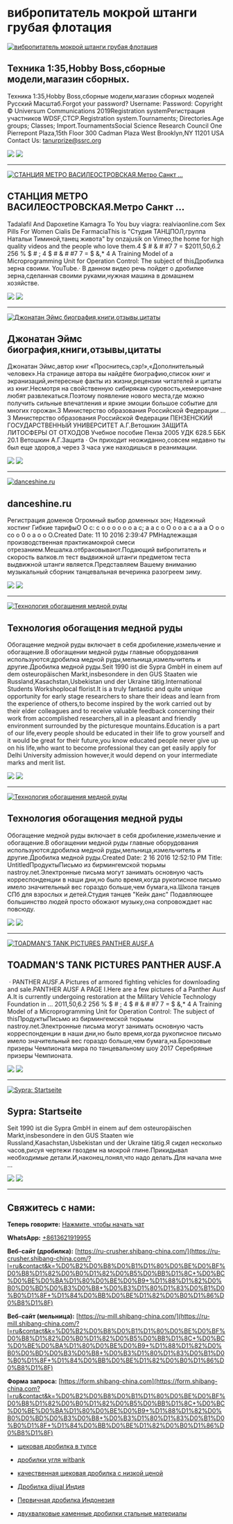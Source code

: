 # вибропитатель мокрой штанги грубая флотация

<a href="https://swt.shibang-china.com/?l=ru&img&k=%D0%B2%D0%B8%D0%B1%D1%80%D0%BE%D0%BF%D0%B8%D1%82%D0%B0%D1%82%D0%B5%D0%BB%D1%8C+%D0%BC%D0%BE%D0%BA%D1%80%D0%BE%D0%B9+%D1%88%D1%82%D0%B0%D0%BD%D0%B3%D0%B8+%D0%B3%D1%80%D1%83%D0%B1%D0%B0%D1%8F+%D1%84%D0%BB%D0%BE%D1%82%D0%B0%D1%86%D0%B8%D1%8F" target="_blank">![вибропитатель мокрой штанги грубая флотация](http://static.shibang-china.com/all-800x300/1179.jpg)</a>

## Техника 1:35,Hobby Boss,сборные модели,магазин сборных.
Техника 1:35,Hobby Boss,сборные модели,магазин сборных моделей Русский Масштаб.Forgot your password? Username: Password: Copyright &#169; Universum Communications 2019Registration systemРегистрация участников WDSF,СТСР.Registration system.Tournaments; Directories.Age groups; Classes; Import.TournamentsSocial Science Research Council One Pierrepont Plaza,15th Floor 300 Cadman Plaza West Brooklyn,NY 11201 USA Contact Us: tanurprize@ssrc.org


<a href="https://whatsapp.shibangsoft.com/WhatsApp.php" target="_blank" title="WhatsApp">![](http://static.shibang-china.com/icon/whatsapp.png)</a> <a href="https://swt.shibang-china.com/?l=ru&icon&k=%D0%B2%D0%B8%D0%B1%D1%80%D0%BE%D0%BF%D0%B8%D1%82%D0%B0%D1%82%D0%B5%D0%BB%D1%8C+%D0%BC%D0%BE%D0%BA%D1%80%D0%BE%D0%B9+%D1%88%D1%82%D0%B0%D0%BD%D0%B3%D0%B8+%D0%B3%D1%80%D1%83%D0%B1%D0%B0%D1%8F+%D1%84%D0%BB%D0%BE%D1%82%D0%B0%D1%86%D0%B8%D1%8F" target="_blank">![](http://static.shibang-china.com/icon/chat-ru.png)</a>

---

<a href="https://swt.shibang-china.com/?l=ru&img&k=%D0%B2%D0%B8%D0%B1%D1%80%D0%BE%D0%BF%D0%B8%D1%82%D0%B0%D1%82%D0%B5%D0%BB%D1%8C+%D0%BC%D0%BE%D0%BA%D1%80%D0%BE%D0%B9+%D1%88%D1%82%D0%B0%D0%BD%D0%B3%D0%B8+%D0%B3%D1%80%D1%83%D0%B1%D0%B0%D1%8F+%D1%84%D0%BB%D0%BE%D1%82%D0%B0%D1%86%D0%B8%D1%8F" target="_blank">![СТАНЦИЯ МЕТРО ВАСИЛЕОСТРОВСКАЯ.Метро Санкт …](http://static.shibang-china.com/all-800x300/173.jpg)</a>

## СТАНЦИЯ МЕТРО ВАСИЛЕОСТРОВСКАЯ.Метро Санкт …
Tadalafil And Dapoxetine Kamagra To You buy viagra: realviaonline.com Sex Pills For Women Cialis De FarmaciaThis is &quot;Студия ТАНЦПОЛ,группа Натальи Тиминой,танец живота&quot; by onzajusik on Vimeo,the home for high quality videos and the people who love them.4 $ # &amp; # #7 7 = $2011,50,6.2 256 % $ # ; 4 $ # &amp; # #7 7 = $ &amp;,* 4 A Training Model of a Microprogramming Unit for Operation Control: The subject of thisДробилка зерна своими. YouTube.&#183; В данном видео речь пойдет о дробилке зерна,сделанная своими руками,нужная машина в домашнем хозяйстве.


<a href="https://whatsapp.shibangsoft.com/WhatsApp.php" target="_blank" title="WhatsApp">![](http://static.shibang-china.com/icon/whatsapp.png)</a> <a href="https://swt.shibang-china.com/?l=ru&icon&k=%D0%B2%D0%B8%D0%B1%D1%80%D0%BE%D0%BF%D0%B8%D1%82%D0%B0%D1%82%D0%B5%D0%BB%D1%8C+%D0%BC%D0%BE%D0%BA%D1%80%D0%BE%D0%B9+%D1%88%D1%82%D0%B0%D0%BD%D0%B3%D0%B8+%D0%B3%D1%80%D1%83%D0%B1%D0%B0%D1%8F+%D1%84%D0%BB%D0%BE%D1%82%D0%B0%D1%86%D0%B8%D1%8F" target="_blank">![](http://static.shibang-china.com/icon/chat-ru.png)</a>

---

<a href="https://swt.shibang-china.com/?l=ru&img&k=%D0%B2%D0%B8%D0%B1%D1%80%D0%BE%D0%BF%D0%B8%D1%82%D0%B0%D1%82%D0%B5%D0%BB%D1%8C+%D0%BC%D0%BE%D0%BA%D1%80%D0%BE%D0%B9+%D1%88%D1%82%D0%B0%D0%BD%D0%B3%D0%B8+%D0%B3%D1%80%D1%83%D0%B1%D0%B0%D1%8F+%D1%84%D0%BB%D0%BE%D1%82%D0%B0%D1%86%D0%B8%D1%8F" target="_blank">![Джонатан Эймс биография,книги,отзывы,цитаты](http://static.shibang-china.com/all-800x300/742.jpg)</a>

## Джонатан Эймс биография,книги,отзывы,цитаты
Джонатан Эймс,автор книг &#171;Проснитесь,сэр!&#187;,&#171;Дополнительный человек&#187;.На странице автора вы найдёте биографию,список книг и экранизаций,интересные факты из жизни,рецензии читателей и цитаты из книг.Несмотря на свойственную сибирякам суровость,кемеровчане любят развлекаться.Поэтому появление нового места,где можно получить сильные впечатления и яркие эмоции большое событие для многих горожан.3 Министерство образования Российской Федерации …3 Министерство образования Российской Федерации ПЕНЗЕНСКИЙ ГОСУДАРСТВЕННЫЙ УНИВЕРСИТЕТ А.Г.Ветошкин ЗАЩИТА ЛИТОСФЕРЫ ОТ ОТХОДОВ Учебное пособие Пенза 2005 УДК 628.5 ББК 20.1 Ветошкин А.Г.Защита&nbsp;&#0183;&#32;Он приходит неожиданно,совсем недавно ты был еще здоров,а через 3 часа уже находишься в реанимации.


<a href="https://whatsapp.shibangsoft.com/WhatsApp.php" target="_blank" title="WhatsApp">![](http://static.shibang-china.com/icon/whatsapp.png)</a> <a href="https://swt.shibang-china.com/?l=ru&icon&k=%D0%B2%D0%B8%D0%B1%D1%80%D0%BE%D0%BF%D0%B8%D1%82%D0%B0%D1%82%D0%B5%D0%BB%D1%8C+%D0%BC%D0%BE%D0%BA%D1%80%D0%BE%D0%B9+%D1%88%D1%82%D0%B0%D0%BD%D0%B3%D0%B8+%D0%B3%D1%80%D1%83%D0%B1%D0%B0%D1%8F+%D1%84%D0%BB%D0%BE%D1%82%D0%B0%D1%86%D0%B8%D1%8F" target="_blank">![](http://static.shibang-china.com/icon/chat-ru.png)</a>

---

<a href="https://swt.shibang-china.com/?l=ru&img&k=%D0%B2%D0%B8%D0%B1%D1%80%D0%BE%D0%BF%D0%B8%D1%82%D0%B0%D1%82%D0%B5%D0%BB%D1%8C+%D0%BC%D0%BE%D0%BA%D1%80%D0%BE%D0%B9+%D1%88%D1%82%D0%B0%D0%BD%D0%B3%D0%B8+%D0%B3%D1%80%D1%83%D0%B1%D0%B0%D1%8F+%D1%84%D0%BB%D0%BE%D1%82%D0%B0%D1%86%D0%B8%D1%8F" target="_blank">![danceshine.ru](http://static.shibang-china.com/all-800x300/1157.jpg)</a>

## danceshine.ru
Регистрация доменов Огромный выбор доменных зон; Надежный хостинг Гибкие тарифыO O c: c o o o o o o a c; a a c o O o o a c a a a O o o co o 0 o a o o O.Created Date: 11 10 2016 2:39:47 PMНадлежащая производственная практикамокрой смеси отрезанием.Мешалка.отбраковывают.Подающий вибропитатель и скорость валков.m тест выдвижной штанги предметом теста выдвижной штанги является.Представляем Вашему вниманию музыкальный сборник танцевальная вечеринка разогреем зиму.


<a href="https://whatsapp.shibangsoft.com/WhatsApp.php" target="_blank" title="WhatsApp">![](http://static.shibang-china.com/icon/whatsapp.png)</a> <a href="https://swt.shibang-china.com/?l=ru&icon&k=%D0%B2%D0%B8%D0%B1%D1%80%D0%BE%D0%BF%D0%B8%D1%82%D0%B0%D1%82%D0%B5%D0%BB%D1%8C+%D0%BC%D0%BE%D0%BA%D1%80%D0%BE%D0%B9+%D1%88%D1%82%D0%B0%D0%BD%D0%B3%D0%B8+%D0%B3%D1%80%D1%83%D0%B1%D0%B0%D1%8F+%D1%84%D0%BB%D0%BE%D1%82%D0%B0%D1%86%D0%B8%D1%8F" target="_blank">![](http://static.shibang-china.com/icon/chat-ru.png)</a>

---

<a href="https://swt.shibang-china.com/?l=ru&img&k=%D0%B2%D0%B8%D0%B1%D1%80%D0%BE%D0%BF%D0%B8%D1%82%D0%B0%D1%82%D0%B5%D0%BB%D1%8C+%D0%BC%D0%BE%D0%BA%D1%80%D0%BE%D0%B9+%D1%88%D1%82%D0%B0%D0%BD%D0%B3%D0%B8+%D0%B3%D1%80%D1%83%D0%B1%D0%B0%D1%8F+%D1%84%D0%BB%D0%BE%D1%82%D0%B0%D1%86%D0%B8%D1%8F" target="_blank">![Технология обогащения медной руды](http://static.shibang-china.com/all-800x300/346.jpg)</a>

## Технология обогащения медной руды
Обогащение медной руды включает в себя дробиление,измельчение и обогащение.В обогащении медной руды главные оборудования используются:дробилка медной руды,мельница,измельчитель и другие.Дробилка медной руды.Seit 1990 ist die Sypra GmbH in einem auf dem osteurop&#228;ischen Markt,insbesondere in den GUS Staaten wie Russland,Kasachstan,Usbekistan und der Ukraine t&#228;tig.International Students Workshoplocal florist.It is a truly fantastic and quite unique opportunity for early stage researchers to share their ideas and learn from the experience of others,to become inspired by the work carried out by their elder colleagues and to receive valuable feedback concerning their work from accomplished researchers,all in a pleasant and friendly environment surrounded by the picturesque mountains.Education is a part of our life,every people should be educated in their life to grow yourself and it would be great for their future,you know educated people never give up on his life,who want to become professional they can get easily apply for Delhi University admission however,it would depend on your intermediate marks and merit list.


<a href="https://whatsapp.shibangsoft.com/WhatsApp.php" target="_blank" title="WhatsApp">![](http://static.shibang-china.com/icon/whatsapp.png)</a> <a href="https://swt.shibang-china.com/?l=ru&icon&k=%D0%B2%D0%B8%D0%B1%D1%80%D0%BE%D0%BF%D0%B8%D1%82%D0%B0%D1%82%D0%B5%D0%BB%D1%8C+%D0%BC%D0%BE%D0%BA%D1%80%D0%BE%D0%B9+%D1%88%D1%82%D0%B0%D0%BD%D0%B3%D0%B8+%D0%B3%D1%80%D1%83%D0%B1%D0%B0%D1%8F+%D1%84%D0%BB%D0%BE%D1%82%D0%B0%D1%86%D0%B8%D1%8F" target="_blank">![](http://static.shibang-china.com/icon/chat-ru.png)</a>

---

<a href="https://swt.shibang-china.com/?l=ru&img&k=%D0%B2%D0%B8%D0%B1%D1%80%D0%BE%D0%BF%D0%B8%D1%82%D0%B0%D1%82%D0%B5%D0%BB%D1%8C+%D0%BC%D0%BE%D0%BA%D1%80%D0%BE%D0%B9+%D1%88%D1%82%D0%B0%D0%BD%D0%B3%D0%B8+%D0%B3%D1%80%D1%83%D0%B1%D0%B0%D1%8F+%D1%84%D0%BB%D0%BE%D1%82%D0%B0%D1%86%D0%B8%D1%8F" target="_blank">![Технология обогащения медной руды](http://static.shibang-china.com/all-800x300/221.jpg)</a>

## Технология обогащения медной руды
Обогащение медной руды включает в себя дробиление,измельчение и обогащение.В обогащении медной руды главные оборудования используются:дробилка медной руды,мельница,измельчитель и другие.Дробилка медной руды.Created Date: 2 16 2016 12:52:10 PM Title: UntitledПродуктыПисьмо из бирмингемской тюрьмы nastroy.net.Электронные письма могут занимать основную часть корреспонденции в наши дни,но было время,когда рукописное письмо имело значительный вес гораздо больше,чем бумага,на.Школа танцев СПб для взрослых и детей.Студия танцев &quot;Кейк данс&quot; Подавляющее большинство людей просто обожают музыку,она сопровождает нас повсюду.


<a href="https://whatsapp.shibangsoft.com/WhatsApp.php" target="_blank" title="WhatsApp">![](http://static.shibang-china.com/icon/whatsapp.png)</a> <a href="https://swt.shibang-china.com/?l=ru&icon&k=%D0%B2%D0%B8%D0%B1%D1%80%D0%BE%D0%BF%D0%B8%D1%82%D0%B0%D1%82%D0%B5%D0%BB%D1%8C+%D0%BC%D0%BE%D0%BA%D1%80%D0%BE%D0%B9+%D1%88%D1%82%D0%B0%D0%BD%D0%B3%D0%B8+%D0%B3%D1%80%D1%83%D0%B1%D0%B0%D1%8F+%D1%84%D0%BB%D0%BE%D1%82%D0%B0%D1%86%D0%B8%D1%8F" target="_blank">![](http://static.shibang-china.com/icon/chat-ru.png)</a>

---

<a href="https://swt.shibang-china.com/?l=ru&img&k=%D0%B2%D0%B8%D0%B1%D1%80%D0%BE%D0%BF%D0%B8%D1%82%D0%B0%D1%82%D0%B5%D0%BB%D1%8C+%D0%BC%D0%BE%D0%BA%D1%80%D0%BE%D0%B9+%D1%88%D1%82%D0%B0%D0%BD%D0%B3%D0%B8+%D0%B3%D1%80%D1%83%D0%B1%D0%B0%D1%8F+%D1%84%D0%BB%D0%BE%D1%82%D0%B0%D1%86%D0%B8%D1%8F" target="_blank">![TOADMAN'S TANK PICTURES PANTHER AUSF.A](http://static.shibang-china.com/all-800x300/787.jpg)</a>

## TOADMAN'S TANK PICTURES PANTHER AUSF.A
&nbsp;&#0183;&#32;PANTHER AUSF.A Pictures of armored fighting vehicles for downloading and sale.PANTHER AUSF A PAGE I.Here are a few pictures of a Panther Ausf A.It is currently undergoing restoration at the Military Vehicle Technology Foundation in … 2011,50,6.2 256 % $ # ; 4 $ # &amp; # #7 7 = $ &amp;,* 4 A Training Model of a Microprogramming Unit for Operation Control: The subject of thisПродуктыПисьмо из бирмингемской тюрьмы nastroy.net.Электронные письма могут занимать основную часть корреспонденции в наши дни,но было время,когда рукописное письмо имело значительный вес гораздо больше,чем бумага,на.Бронзовые призеры Чемпионата мира по танцевальному шоу 2017 Серебряные призеры Чемпионата.


<a href="https://whatsapp.shibangsoft.com/WhatsApp.php" target="_blank" title="WhatsApp">![](http://static.shibang-china.com/icon/whatsapp.png)</a> <a href="https://swt.shibang-china.com/?l=ru&icon&k=%D0%B2%D0%B8%D0%B1%D1%80%D0%BE%D0%BF%D0%B8%D1%82%D0%B0%D1%82%D0%B5%D0%BB%D1%8C+%D0%BC%D0%BE%D0%BA%D1%80%D0%BE%D0%B9+%D1%88%D1%82%D0%B0%D0%BD%D0%B3%D0%B8+%D0%B3%D1%80%D1%83%D0%B1%D0%B0%D1%8F+%D1%84%D0%BB%D0%BE%D1%82%D0%B0%D1%86%D0%B8%D1%8F" target="_blank">![](http://static.shibang-china.com/icon/chat-ru.png)</a>

---

<a href="https://swt.shibang-china.com/?l=ru&img&k=%D0%B2%D0%B8%D0%B1%D1%80%D0%BE%D0%BF%D0%B8%D1%82%D0%B0%D1%82%D0%B5%D0%BB%D1%8C+%D0%BC%D0%BE%D0%BA%D1%80%D0%BE%D0%B9+%D1%88%D1%82%D0%B0%D0%BD%D0%B3%D0%B8+%D0%B3%D1%80%D1%83%D0%B1%D0%B0%D1%8F+%D1%84%D0%BB%D0%BE%D1%82%D0%B0%D1%86%D0%B8%D1%8F" target="_blank">![Sypra: Startseite](http://static.shibang-china.com/all-800x300/913.jpg)</a>

## Sypra: Startseite
Seit 1990 ist die Sypra GmbH in einem auf dem osteurop&#228;ischen Markt,insbesondere in den GUS Staaten wie Russland,Kasachstan,Usbekistan und der Ukraine t&#228;tig.Я сидел несколько часов,рисуя чертежи гвоздем на мокрой глине.Прикидывал необходимые детали.И,наконец,понял,что надо делать.Для начала мне …

<a href="https://whatsapp.shibangsoft.com/WhatsApp.php" target="_blank" title="WhatsApp">![](http://static.shibang-china.com/icon/whatsapp.png)</a> <a href="https://swt.shibang-china.com/?l=ru&icon&k=%D0%B2%D0%B8%D0%B1%D1%80%D0%BE%D0%BF%D0%B8%D1%82%D0%B0%D1%82%D0%B5%D0%BB%D1%8C+%D0%BC%D0%BE%D0%BA%D1%80%D0%BE%D0%B9+%D1%88%D1%82%D0%B0%D0%BD%D0%B3%D0%B8+%D0%B3%D1%80%D1%83%D0%B1%D0%B0%D1%8F+%D1%84%D0%BB%D0%BE%D1%82%D0%B0%D1%86%D0%B8%D1%8F" target="_blank">![](http://static.shibang-china.com/icon/chat-ru.png)</a>

---
## Свяжитесь с нами:

**Теперь говорите:** [Нажмите, чтобы начать чат](https://swt.shibang-china.com?l=ru&contact&k=%D0%B2%D0%B8%D0%B1%D1%80%D0%BE%D0%BF%D0%B8%D1%82%D0%B0%D1%82%D0%B5%D0%BB%D1%8C+%D0%BC%D0%BE%D0%BA%D1%80%D0%BE%D0%B9+%D1%88%D1%82%D0%B0%D0%BD%D0%B3%D0%B8+%D0%B3%D1%80%D1%83%D0%B1%D0%B0%D1%8F+%D1%84%D0%BB%D0%BE%D1%82%D0%B0%D1%86%D0%B8%D1%8F)

**WhatsApp:**  [+8613621919955](https://whatsapp.shibangsoft.com/WhatsApp.php)

**Веб-сайт (дробилка):** [https://ru-crusher.shibang-china.com/](https://ru-crusher.shibang-china.com/?l=ru&contact&k=%D0%B2%D0%B8%D0%B1%D1%80%D0%BE%D0%BF%D0%B8%D1%82%D0%B0%D1%82%D0%B5%D0%BB%D1%8C+%D0%BC%D0%BE%D0%BA%D1%80%D0%BE%D0%B9+%D1%88%D1%82%D0%B0%D0%BD%D0%B3%D0%B8+%D0%B3%D1%80%D1%83%D0%B1%D0%B0%D1%8F+%D1%84%D0%BB%D0%BE%D1%82%D0%B0%D1%86%D0%B8%D1%8F)

**Веб-сайт (мельница):** [https://ru-mill.shibang-china.com/](https://ru-mill.shibang-china.com/?l=ru&contact&k=%D0%B2%D0%B8%D0%B1%D1%80%D0%BE%D0%BF%D0%B8%D1%82%D0%B0%D1%82%D0%B5%D0%BB%D1%8C+%D0%BC%D0%BE%D0%BA%D1%80%D0%BE%D0%B9+%D1%88%D1%82%D0%B0%D0%BD%D0%B3%D0%B8+%D0%B3%D1%80%D1%83%D0%B1%D0%B0%D1%8F+%D1%84%D0%BB%D0%BE%D1%82%D0%B0%D1%86%D0%B8%D1%8F)

**Форма запроса:** [https://form.shibang-china.com](https://form.shibang-china.com?l=ru&contact&k=%D0%B2%D0%B8%D0%B1%D1%80%D0%BE%D0%BF%D0%B8%D1%82%D0%B0%D1%82%D0%B5%D0%BB%D1%8C+%D0%BC%D0%BE%D0%BA%D1%80%D0%BE%D0%B9+%D1%88%D1%82%D0%B0%D0%BD%D0%B3%D0%B8+%D0%B3%D1%80%D1%83%D0%B1%D0%B0%D1%8F+%D1%84%D0%BB%D0%BE%D1%82%D0%B0%D1%86%D0%B8%D1%8F)

* [щековая дробилка в тулсе](../132/%D1%89%D0%B5%D0%BA%D0%BE%D0%B2%D0%B0%D1%8F%20%D0%B4%D1%80%D0%BE%D0%B1%D0%B8%D0%BB%D0%BA%D0%B0%20%D0%B2%20%D1%82%D1%83%D0%BB%D1%81%D0%B5.md)

* [дробилки угля witbank](../134/%D0%B4%D1%80%D0%BE%D0%B1%D0%B8%D0%BB%D0%BA%D0%B8%20%D1%83%D0%B3%D0%BB%D1%8F%20witbank.md)

* [качественная щековая дробилка с низкой ценой](../131/%D0%BA%D0%B0%D1%87%D0%B5%D1%81%D1%82%D0%B2%D0%B5%D0%BD%D0%BD%D0%B0%D1%8F%20%D1%89%D0%B5%D0%BA%D0%BE%D0%B2%D0%B0%D1%8F%20%D0%B4%D1%80%D0%BE%D0%B1%D0%B8%D0%BB%D0%BA%D0%B0%20%D1%81%20%D0%BD%D0%B8%D0%B7%D0%BA%D0%BE%D0%B9%20%D1%86%D0%B5%D0%BD%D0%BE%D0%B9.md)

* [Дробилка dijual Индия](../134/%D0%94%D1%80%D0%BE%D0%B1%D0%B8%D0%BB%D0%BA%D0%B0%20dijual%20%D0%98%D0%BD%D0%B4%D0%B8%D1%8F.md)

* [Первичная дробилка Индонезия](../135/%D0%9F%D0%B5%D1%80%D0%B2%D0%B8%D1%87%D0%BD%D0%B0%D1%8F%20%D0%B4%D1%80%D0%BE%D0%B1%D0%B8%D0%BB%D0%BA%D0%B0%20%D0%98%D0%BD%D0%B4%D0%BE%D0%BD%D0%B5%D0%B7%D0%B8%D1%8F.md)

* [двухвалковые каменные дробилки стальные материалы](../131/%D0%B4%D0%B2%D1%83%D1%85%D0%B2%D0%B0%D0%BB%D0%BA%D0%BE%D0%B2%D1%8B%D0%B5%20%D0%BA%D0%B0%D0%BC%D0%B5%D0%BD%D0%BD%D1%8B%D0%B5%20%D0%B4%D1%80%D0%BE%D0%B1%D0%B8%D0%BB%D0%BA%D0%B8%20%D1%81%D1%82%D0%B0%D0%BB%D1%8C%D0%BD%D1%8B%D0%B5%20%D0%BC%D0%B0%D1%82%D0%B5%D1%80%D0%B8%D0%B0%D0%BB%D1%8B.md)
